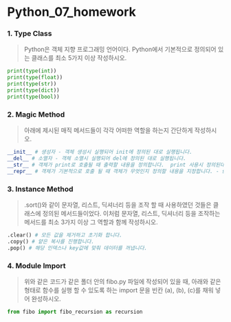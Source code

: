 # Python_07_homework





### 1. Type Class

> Python은 객체 지향 프로그래밍 언어이다. Python에서 기본적으로 정의되어 있는
> 클래스를 최소 5가지 이상 작성하시오.

``` python
print(type(int))
print(type(float))
print(type(str))
print(type(dict))
print(type(bool))
```





### 2. Magic Method
> 아래에 제시된 매직 메서드들이 각각 어떠한 역할을 하는지 간단하게 작성하시오.

```python
__init__ # 생성자 - 객체 생성시 실행되어 init에 정의된 대로 실행됩니다.
__del__ # 소멸자 - 객체 소멸시 실행되어 del에 정의된 대로 실행됩니다.
__str__ # 객체가 print로 호출될 때 출력할 내용을 정의합니다.  print 사용시 정의된대로 출력됩니다.
__repr__ # 객체가 기본적으로 호출 될 때 객체가 무엇인지 정의할 내용을 지정합니다. - str은 문자열로 출력하여 객체를 문자화하여 설명한다면, repr은 객체 그 자체에 중점을 두고 설명합니다.
```





### 3. Instance Method

> .sort()와 같이 문자열, 리스트, 딕셔너리 등을 조작 할 때 사용하였던 것들은 클래스에
> 정의된 메서드들이었다. 이처럼 문자열, 리스트, 딕셔너리 등을 조작하는 메서드를 최소
> 3가지 이상 그 역할과 함께 작성하시오.

```python
.clear() # 모든 값을 제거하고 초기화 합니다.
.copy() # 얕은 복사를 진행합니다.
.pop() # 해당 인덱스나 key값에 맞춰 데이터를 꺼냅니다.
```





### 4. Module Import

>위와 같은 코드가 같은 폴더 안의 fibo.py 파일에 작성되어 있을 때, 아래와 같은 형태로
>함수를 실행 할 수 있도록 하는 import 문을 빈칸 (a), (b), (c)를 채워 넣어 완성하시오.

```python
from fibo import fibo_recursion as recursion
```


